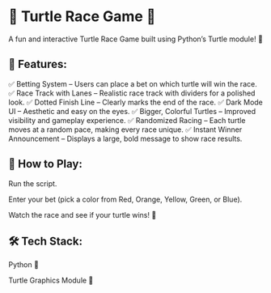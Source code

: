 # 🏁 Turtle Race Game 🐢
A fun and interactive Turtle Race Game built using Python’s Turtle module! 🎉

## 🚀 Features:
✅ Betting System – Users can place a bet on which turtle will win the race.
✅ Race Track with Lanes – Realistic race track with dividers for a polished look.
✅ Dotted Finish Line – Clearly marks the end of the race.
✅ Dark Mode UI – Aesthetic and easy on the eyes.
✅ Bigger, Colorful Turtles – Improved visibility and gameplay experience.
✅ Randomized Racing – Each turtle moves at a random pace, making every race unique.
✅ Instant Winner Announcement – Displays a large, bold message to show race results.

## 📜 How to Play:
Run the script.

Enter your bet (pick a color from Red, Orange, Yellow, Green, or Blue).

Watch the race and see if your turtle wins! 🎉

## 🛠 Tech Stack:
Python 🐍

Turtle Graphics Module 🎨